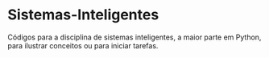 # Sistemas-Inteligentes
Códigos para a disciplina de sistemas inteligentes, a maior parte em Python, para ilustrar conceitos ou para iniciar tarefas.
